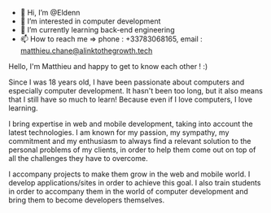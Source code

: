 - 👋 Hi, I’m @Eldenn
- 👀 I’m interested in computer development
- 🌱 I’m currently learning back-end engineering
- 📫 How to reach me => phone : +33783068165, email : matthieu.chane@alinktothegrowth.tech

Hello, I'm Matthieu and happy to get to know each other ! :)

Since I was 18 years old, I have been passionate about computers and especially computer development. 
It hasn't been too long, but it also means that I still have so much to learn! Because even if I love computers, I love learning. 

I bring expertise in web and mobile development, taking into account the latest technologies. 
I am known for my passion, my sympathy, my commitment and my enthusiasm to always find a relevant solution to the personal problems of my clients, in order to help them come out on top of all the challenges they have to overcome.

I accompany projects to make them grow in the web and mobile world. 
I develop applications/sites in order to achieve this goal. I also train students in order to accompany them in the world of computer development and bring them to become developers themselves.
